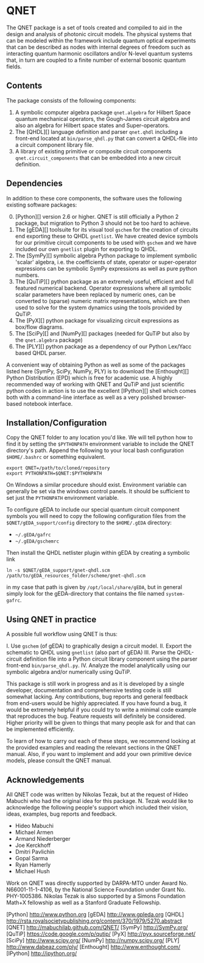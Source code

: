 QNET
====

The QNET package is a set of tools created and compiled to aid in the design and analysis of photonic circuit models.
The physical systems that can be modeled within the framework include quantum optical experiments that can be described as nodes with internal degrees of freedom such as interacting quantum harmonic oscillators and/or N-level quantum systems that,
in turn are coupled to a finite number of external bosonic quantum fields.

Contents
--------

The package consists of the following components:

1. A symbolic computer algebra package `qnet.algebra` for Hilbert Space quantum mechanical operators, the Gough-James circuit algebra and also an algebra for Hilbert space states and Super-operators.
2. The [QHDL][] language definition and parser `qnet.qhdl` including a front-end located at `bin/parse_qhdl.py` that can convert a QHDL-file into a circuit component library file.
3. A library of existing primitive or composite circuit components `qnet.circuit_components` that can be embedded into a new circuit definition.

Dependencies
------------

In addition to these core components, the software uses the following existing software packages:

0. [Python][] version 2.6 or higher. QNET is still officially a Python 2 package, but migration to Python 3 should not be too hard to achieve.
1. The [gEDA][] toolsuite for its visual tool `gschem` for the creation of circuits end exporting these to QHDL `gnetlist`. We have created device symbols for our primitive circuit components to be used with `gschem` and we have included our own `gnetlist` plugin for exporting to QHDL.
2. The [SymPy][] symbolic algebra Python package to implement symbolic 'scalar' algebra, i.e. the coefficients of state, operator or super-operator expressions can be symbolic SymPy expressions as well as pure python numbers.
3. The [QuTiP][] python package as an extremely useful, efficient and full featured numerical backend. Operator expressions where all symbolic scalar parameters have been replaced by numeric ones, can be converted to (sparse) numeric matrix representations, which are then used to solve for the system dynamics using the tools provided by QuTiP.
4. The [PyX][] python package for visualizing circuit expressions as box/flow diagrams.
5. The [SciPy][] and [NumPy][] packages (needed for QuTiP but also by the `qnet.algebra` package)
6. The [PLY][] python package as a dependency of our Python Lex/Yacc based QHDL parser.

A convenient way of obtaining Python as well as some of the packages listed here (SymPy, SciPy, NumPy, PLY) is to download the [Enthought][] Python Distribution (EPD) which is free for academic use.
A highly recommended way of working with QNET and QuTiP and just scientific python codes in action is to use the excellent [IPython][] shell which comes both with a command-line interface as well as a very polished browser-based notebook interface.

Installation/Configuration
--------------------------

Copy the QNET folder to any location you'd like. We will tell python how to find it by setting the `$PYTHONPATH` environment variable to include the QNET directory's path.
Append the following to your local bash configuration `$HOME/.bashrc` or something equivalent.

    export QNET=/path/to/cloned/repository
    export PYTHONPATH=$QNET:$PYTHONPATH

On Windows a similar procedure should exist. Environment variable can generally be set via the windows control panels.
It should be sufficient to set just the `PYTHONPATH` environment variable.


To configure gEDA to include our special quantum circuit component symbols you will need to copy the following configuration files from the `$QNET/gEDA_support/config` directory to the `$HOME/.gEDA` directory:
- `~/.gEDA/gafrc`
- `~/.gEDA/gschemrc`

Then install the QHDL netlister plugin within gEDA by creating a symbolic link

    ln -s $QNET/gEDA_support/gnet-qhdl.scm  /path/to/gEDA_resources_folder/scheme/gnet-qhdl.scm

in my case that path is given by `/opt/local/share/gEDA`, but in general simply look for the gEDA-directory that contains the file named `system-gafrc`.

Using QNET in practice
----------------------

A possible full workflow using QNET is thus:

I. Use `gschem` (of gEDA) to graphically design a circuit model.
II. Export the schematic to QHDL using `gnetlist` (also part of gEDA)
III. Parse the QHDL-circuit definition file into a Python circuit library component using the parser front-end `bin/parse_qhdl.py`.
IV. Analyze the model analytically using our symbolic algebra and/or numerically using QuTiP.

This package is still work in progress and as it is developed by a single developer, documentation and comprehensive testing code is still somewhat lacking.
Any contributions, bug reports and general feedback from end-users would be highly appreciated. If you have found a bug, it would be extremely helpful if you could try to write a minimal code example that reproduces the bug.
Feature requests will definitely be considered. Higher priority will be given to things that many people ask for and that can be implemented efficiently.

To learn of how to carry out each of these steps, we recommend looking at the provided examples and reading the relevant sections in the QNET manual.
Also, if you want to implement and add your own primitive device models, please consult the QNET manual.

Acknowledgements
----------------

All QNET code was written by Nikolas Tezak, but at the request of Hideo Mabuchi who had the original idea for this package.
N. Tezak would like to acknowledge the following people's support which included their vision, ideas, examples, bug reports and feedback.

- Hideo Mabuchi
- Michael Armen
- Armand Niederberger
- Joe Kerckhoff
- Dmitri Pavlichin
- Gopal Sarma
- Ryan Hamerly
- Michael Hush

Work on QNET was directly supported by DARPA-MTO under Award No. N66001-11-1-4106, by the National Science Foundation under Grant No. PHY-1005386.
Nikolas Tezak is also supported by a Simons Foundation Math+X fellowship as well as a Stanford Graduate Fellowship.


[Python] http://www.python.org
[gEDA] http://www.gpleda.org
[QHDL] http://rsta.royalsocietypublishing.org/content/370/1979/5270.abstract
[QNET] http://mabuchilab.github.com/QNET/
[SymPy] http://SymPy.org/
[QuTiP] https://code.google.com/p/qutip/
[PyX] http://pyx.sourceforge.net/
[SciPy] http://www.scipy.org/
[NumPy] http://numpy.scipy.org/
[PLY] http://www.dabeaz.com/ply/
[Enthought] http://www.enthought.com/
[IPython] http://ipython.org/